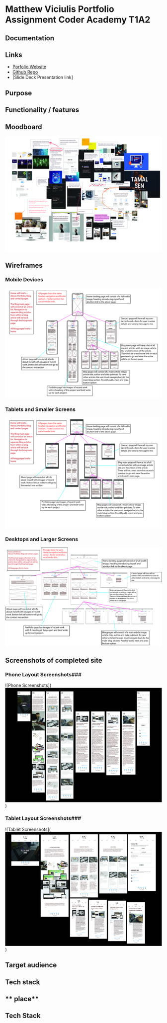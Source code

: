 # **Matthew Viciulis Portfolio Assignment Coder Academy T1A2**

## **Documentation**


## **Links**

- [Porfolio Website](https://portfolio-website-sigma-umber.vercel.app/index.html)
- [Github Repo](https://github.com/MattViciulis/portfolio-website)
- [Slide Deck Presentation link]

## **Purpose**



## **Functionality / features**



## **Moodboard**

![Website concept planning Moodboard](./docs/PortfolioWebsiteMoodboard.jpg)

## **Wireframes**

### Mobile Devices

![Mobile Wireframe and Sitemap](./docs/PhoneMockupWireframe.jpg)

### Tablets and Smaller Screens
![Tablet and Smaller Screen Wireframe and Sitemap](./docs/TabletMockupWireframe.jpg)

### Desktops and Larger Screens

![Desktop Wireframe and Sitemap](./docs/DesktopMockupWireframe.jpg)

## **Screenshots of completed site**

### Phone Layout Screenshots###

![Phone Screenshots](![phone screenshots](docs/Screenshots/Screenshot-phone-compiled.jpg))

### Tablet Layout Screenshots###

![Tablet Screenshots](![tablet screenshots](docs/Screenshots/Screenshot-tablet-compiled.jpg))


   


## **Target audience**



## **Tech stack**



## ** place**



## **Tech Stack**


